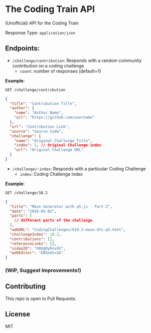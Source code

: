 # The Coding Train API

(Unofficial) API for the Coding Train

Response Type: `application/json`

## Endpoints:
- `/challenge/contribution`: Responds with a random community contribution on a coding challenge
  - `count`: number of responses (default=1)

**Example**: 
```bash
GET /challenge/contribution
```
```json
{
  "title": "Contribution Title",
  "author": {
    "name": "Author Name",
    "url": "https://github.com/username"
  },
  "url": "Contribution Link",
  "source": "Source Code",
  "challenge": {
    "name": "Original Challenge Title",
    "index": 2, // Original Challenge index
    "url": "Original Challenge URL"
  }
}
```

- `/challenge/:index`: Responds with a particular Coding Challenge
  - `index`: Coding Challenge index

**Example**: 
```bash
GET /challenge/10.2
```
```json
{
  "title": "Maze Generator with p5.js - Part 2",
  "date": "2016-05-02",
  "parts": [
    // different parts of the challenge
  ],
  "webURL": "CodingChallenges/010.2-maze-dfs-p5.html",
  "challengeIndex": 10.2,
  "contributions": [],
  "referenceLinks": [],
  "videoID": "D8UgRyRnvXU",
  "webEditor": "EBkm4txSA"
}
```

### (WiP, Suggest Improvements!)

## Contributing
This repo is open to Pull Requests.

## License
MIT

